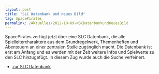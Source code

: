 ```yaml
---
layout: post
title: "SLC Datenbank und neues Bild"
tag: SpacePirates
permalink: /Aktuelles/2011-10-09-NSCDatenbankundneuesBild
---
```


SpacePirates verfügt jetzt über eine SLC Datenbank, die alle Spielleitercharaktere aus dem Grundregelwerk, Themenheften und Abenteuern an einer zentralen Stelle zugänglich macht. Die Datenbank ist erst am Anfang und es werden mit der Zeit weitere Infos und Spielwerte zu den SLC hinzugefügt. In diesem Zug wurde auch die Suche verfeinert.

- [zur SLC Datenbank](https://spacepirates.jcgames.de/Weltraum/Übersicht_der_bekannten_Personen)
